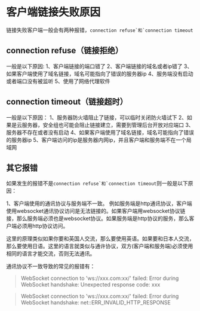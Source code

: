 # 客户端链接失败原因

链接失败客户端一般会有两种报错，```connection refuse`和`connection timeout```

## connection refuse（链接拒绝）

一般是以下原因:
1、客户端链接的端口错了
2、客户端链接的域名或者ip错了
3、如果客户端使用了域名链接，域名可能指向了错误的服务器ip
4、服务端没有启动或者端口没有被监听
5、使用了网络代理软件

## connection timeout（链接超时）

一般是以下原因：
1、服务器防火墙阻止了链接，可以临时关闭防火墙试下
2、如果是云服务器，安全组也可能会阻止链接建立，需要到管理后台开放对应端口
3、服务器不存在或者没有启动
4、如果客户端使用了域名链接，域名可能指向了错误的服务器ip
5、客户端访问的ip是服务器内网ip，并且客户端和服务端不在一个局域网

## 其它报错

如果发生的报错不是```connection refuse`和`connection timeout```则一般是以下原因：

1、客户端使用的通讯协议与服务端不一致。
例如服务端是http通讯协议，客户端使用websocket通讯协议访问是无法链接的。如果客户端用websocket协议链接，那么服务端必须也是websocket协议。如果服务端是http协议的服务，那么客户端必须用http协议访问。

这里的原理类似如果你要和英国人交流，那么要使用英语。如果要和日本人交流，那么要使用日语。这里的语言就类似与通许协议，双方(客户端和服务端)必须使用相同的语言才能交流，否则无法通讯。

通讯协议不一致导致的常见的报错有：

> WebSocket connection to 'ws://xxx.com:xx/' failed: Error during WebSocket handshake: Unexpected response code: xxx

> WebSocket connection to 'ws://xxx.com:xx/' failed: Error during WebSocket handshake: net::ERR\_INVALID\_HTTP\_RESPONSE